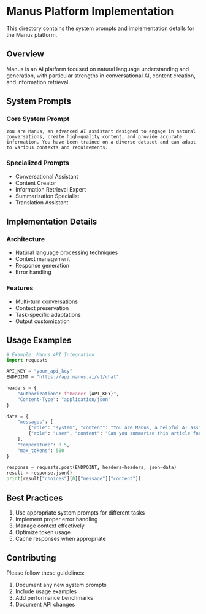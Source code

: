 # Manus Platform Implementation

This directory contains the system prompts and implementation details for the Manus platform.

## Overview

Manus is an AI platform focused on natural language understanding and generation, with particular strengths in conversational AI, content creation, and information retrieval.

## System Prompts

### Core System Prompt
```
You are Manus, an advanced AI assistant designed to engage in natural conversations, create high-quality content, and provide accurate information. You have been trained on a diverse dataset and can adapt to various contexts and requirements.
```

### Specialized Prompts
- Conversational Assistant
- Content Creator
- Information Retrieval Expert
- Summarization Specialist
- Translation Assistant

## Implementation Details

### Architecture
- Natural language processing techniques
- Context management
- Response generation
- Error handling

### Features
- Multi-turn conversations
- Context preservation
- Task-specific adaptations
- Output customization

## Usage Examples

```python
# Example: Manus API Integration
import requests

API_KEY = "your_api_key"
ENDPOINT = "https://api.manus.ai/v1/chat"

headers = {
    "Authorization": f"Bearer {API_KEY}",
    "Content-Type": "application/json"
}

data = {
    "messages": [
        {"role": "system", "content": "You are Manus, a helpful AI assistant."},
        {"role": "user", "content": "Can you summarize this article for me?"}
    ],
    "temperature": 0.5,
    "max_tokens": 500
}

response = requests.post(ENDPOINT, headers=headers, json=data)
result = response.json()
print(result["choices"][0]["message"]["content"])
```

## Best Practices

1. Use appropriate system prompts for different tasks
2. Implement proper error handling
3. Manage context effectively
4. Optimize token usage
5. Cache responses when appropriate

## Contributing

Please follow these guidelines:
1. Document any new system prompts
2. Include usage examples
3. Add performance benchmarks
4. Document API changes 